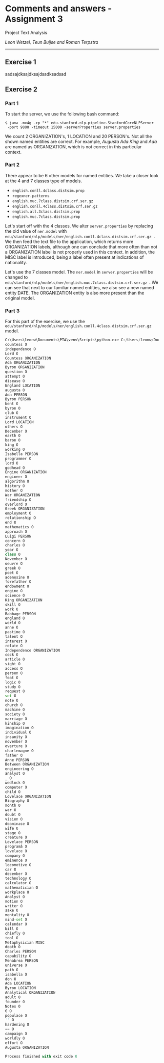 # Comments and answers - Assignment 3

Project Text Analysis

*Leon Wetzel, Teun Buijse and Roman Terpstra*

---

## Exercise 1

sadsajdksajdksajdsadksadsad

## Exercise 2

### Part 1

To start the server, we use the following bash command:

```shell script
$ java -mx4g -cp "*" edu.stanford.nlp.pipeline.StanfordCoreNLPServer
 -port 9000 -timeout 15000 -serverProperties server.properties
```

We count 2 ORGANIZATION's, 1 LOCATION and 20 PERSON's. 
Not all the shown named entities are correct. For example,
 *Augusta Ada King* and *Ada* are named as ORGANIZATION, 
 which is not correct in this particular context.
 
 ### Part 2
 
There appear to be 6 other models for named entities. We take a closer
 look at the 4 and 7 classes type of models.

- ``english.conll.4class.distsim.prop``
- ``regexner.patterns``
- ``english.muc.7class.distsim.crf.ser.gz``
- ``english.conll.4class.distsim.crf.ser.gz``
- ``english.all.3class.distsim.prop``
- ``english.muc.7class.distsim.prop``

Let's start off with the 4 classes. We alter ``server.properties``
 by replacing the old value of ``ner.model`` with ``edu/stanford/nlp/models/ner/english.conll.4class.distsim.crf.ser.gz
``. We then feed the text file to the application, which returns more ORGANIZATION labels, although one can conclude that more often than not a ORGANIZATION label is not properly used in this context. In addition, the MISC label is introduced, being a label often present at indications of nationality.

Let's use the 7 classes model. The ``ner.model`` in ``server.properties`` will be changed to ``edu/stanford/nlp/models/ner/english.muc.7class.distsim.crf.ser.gz
``. We can see that next to our familiar named entities, we also see a new named entity DATE. The ORGANIZATION entity is also more present than the original model.
 
 ### Part 3
 
 For this part of the exercise, we use the ``edu/stanford/nlp/models/ner/english.conll.4class.distsim.crf.ser.gz`` model. 
 
 ```python
C:\Users\leonw\Documents\PTA\venv\Scripts\python.exe C:/Users/leonw/Documents/PTA/week3/exercise2.py
countess O
independence O
Lord O
Countess ORGANIZATION
Ada ORGANIZATION
Byron ORGANIZATION
question O
attempt O
disease O
England LOCATION
augusta O
Ada PERSON
Byron PERSON
bent O
byron O
club O
instrument O
Lord LOCATION
others O
December O
earth O
baron O
king O
working O
Isabella PERSON
programmer O
lord O
godhead O
Engine ORGANIZATION
engineer O
algorithm O
history O
mother O
War ORGANIZATION
friendship O
overlord O
Greek ORGANIZATION
employment O
relationship O
end O
mathematics O
approach O
Luigi PERSON
concern O
charles O
year O
class O
November O
oeuvre O
greek O
poet O
adenosine O
forefather O
endowment O
engine O
science O
King ORGANIZATION
skill O
work O
Babbage PERSON
england O
world O
anne O
pastime O
talent O
interest O
relate O
Independence ORGANIZATION
cock O
article O
sight O
access O
person O
feat O
logic O
study O
request O
set O
note O
church O
machine O
society O
marriage O
kinship O
imagination O
individual O
insanity O
november O
overture O
charlemagne O
father O
Anne PERSON
Between ORGANIZATION
engineering O
analyst O
_ O
wedlock O
computer O
child O
Lovelace ORGANIZATION
Biography O
month O
war O
doubt O
vision O
deaminase O
wife O
stage O
creature O
Lovelace PERSON
programâ O
lovelace O
company O
eminence O
locomotive O
car O
december O
technology O
calculator O
mathematician O
workplace O
Analyst O
motion O
writer O
sake O
mentality O
mind-set O
calendar O
bill O
chiefly O
tool O
Metaphysician MISC
death O
Charles PERSON
capability O
Menabrea PERSON
universe O
path O
isabella O
don O
Ada LOCATION
Byron LOCATION
Analytical ORGANIZATION
adult O
founder O
Notes O
€ O
populace O
'' O
hardening O
== O
campaign O
worldly O
effort O
Augusta ORGANIZATION

Process finished with exit code 0

```